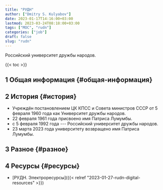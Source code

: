 ```yaml
---
title: "РУДН"
author: ["Dmitry S. Kulyabov"]
date: 2023-01-17T14:16:00+03:00
lastmod: 2023-03-24T08:18:00+03:00
tags: ["MOC", "rudn"]
categories: ["job"]
draft: false
slug: "rudn"
---
```


Российский университет дружбы народов.

<!--more-->

{{< toc >}}


## <span class="section-num">1</span> Общая информация {#общая-информация}


## <span class="section-num">2</span> История {#история}

-   Учреждён постановлением ЦК КПСС и Совета министров СССР от 5 февраля 1960 года как Университет дружбы народов.
-   22 февраля 1961 года присвоено имя Патриса Лумумбы.
-   с 5 февраля 1992 года --- Российский университет дружбы народов.
-   23 марта 2023 года университету возвращено имя Патриса Лумумбы.


## <span class="section-num">3</span> Разное {#разное}


## <span class="section-num">4</span> Ресурсы {#ресурсы}

-   [РУДН. Электроресурсы]({{< relref "2023-01-27-rudn-digital-resources" >}})
